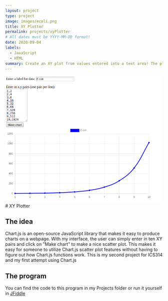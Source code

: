 ```yaml
---
layout: project
type: project
image: images/ecoli.png
title: XY Plotter
permalink: projects/xyPlotter
# All dates must be YYYY-MM-DD format!
date: 2020-09-04
labels:
  - JavaScript
  - HTML
summary: Create an XY plot from values entered into a text area! The plot uses the Chart.js library
---
```

<img width="500" class="cartoon of programmer thinking" src="../images/ecoli.png">
# XY Plotter

## The idea
Chart.js is an open-source JavaScript library that makes it easy to produce charts on a webpage.
With my interface, the user can simply enter in ten XY pairs and click on "Make chart" to make a nice scatter plot.
This makes it easy for someone to utilize Chart.js scatter plot features without having to figure out how Chart.js functions work.
This is my second project for ICS314 and my first attempt using Chart.js

## The program
You can find the code to this program in my Projects folder or run it yourself in [JFiddle](https://jsfiddle.net/butterfreeDay/01tzvw2L/)

